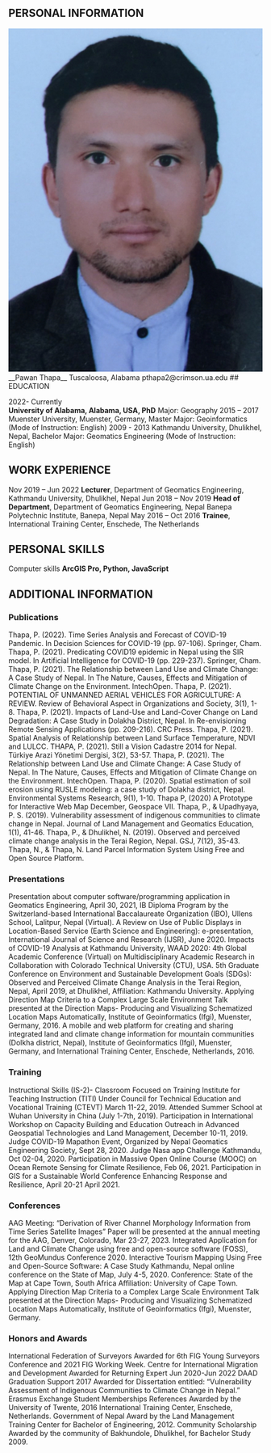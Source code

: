 
## PERSONAL INFORMATION
<img src = "./picture.jpg" style = "width = 10%">
__Pawan Thapa__
	  Tuscaloosa, Alabama   pthapa2@crimson.ua.edu
## EDUCATION 	  

2022- Currently  
	__University of Alabama, Alabama, USA, PhD__
Major: Geography
2015 – 2017	Muenster University, Muenster, Germany, Master 
Major: Geoinformatics (Mode of Instruction: English)
2009 - 2013      	Kathmandu University, Dhulikhel, Nepal, Bachelor
Major: Geomatics Engineering (Mode of Instruction: English)

## WORK EXPERIENCE	  

Nov 2019 – Jun 2022	__Lecturer__, Department of Geomatics Engineering, Kathmandu University, Dhulikhel, Nepal 
Jun 2018 – Nov 2019	__Head of Department__, Department of Geomatics Engineering, Nepal Banepa Polytechnic Institute, Banepa, Nepal
May 2016 – Oct 2016	__Trainee__, International Training Center, Enschede, The Netherlands

## PERSONAL SKILLS	  

Computer skills	   __ArcGIS Pro, Python, JavaScript__

## ADDITIONAL INFORMATION	 

### Publications

	 
Thapa, P. (2022). Time Series Analysis and Forecast of COVID-19 Pandemic. In Decision Sciences for COVID-19 (pp. 97-106). Springer, Cham.
	Thapa, P. (2021). Predicating COVID19 epidemic in Nepal using the SIR model. In Artificial Intelligence for COVID-19 (pp. 229-237). Springer, Cham.
	Thapa, P. (2021). The Relationship between Land Use and Climate Change: A Case Study of Nepal. In The Nature, Causes, Effects and Mitigation of Climate Change on the Environment. IntechOpen.
	Thapa, P. (2021). POTENTIAL OF UNMANNED AERIAL VEHICLES FOR AGRICULTURE: A REVIEW. Review of Behavioral Aspect in Organizations and Society, 3(1), 1-8.
	Thapa, P. (2021). Impacts of Land-Use and Land-Cover Change on Land Degradation: A Case Study in Dolakha District, Nepal. In Re-envisioning Remote Sensing Applications (pp. 209-216). CRC Press.
	Thapa, P. (2021). Spatial Analysis of Relationship between Land Surface Temperature, NDVI and LULCC.
	THAPA, P. (2021). Still a Vision Cadastre 2014 for Nepal. Türkiye Arazi Yönetimi Dergisi, 3(2), 53-57.
	Thapa, P. (2021). The Relationship between Land Use and Climate Change: A Case Study of Nepal. In The Nature, Causes, Effects and Mitigation of Climate Change on the Environment. IntechOpen.
	Thapa, P. (2020). Spatial estimation of soil erosion using RUSLE modeling: a case study of Dolakha district, Nepal. Environmental Systems Research, 9(1), 1-10.
	Thapa P, (2020) A Prototype for Interactive Web Map December, Geospace VII. 
	Thapa, P., & Upadhyaya, P. S. (2019). Vulnerability assessment of indigenous communities to climate change in Nepal. Journal of Land Management and Geomatics Education, 1(1), 41-46.
	Thapa, P., & Dhulikhel, N. (2019). Observed and perceived climate change analysis in the Terai Region, Nepal. GSJ, 7(12), 35-43.
	Thapa, N., & Thapa, N. Land Parcel Information System Using Free and Open Source Platform.

### Presentations	 
Presentation about computer software/programming application in Geomatics Engineering, April 30, 2021, IB Diploma Program by the Switzerland-based International Baccalaureate Organization (IBO), Ullens School, Lalitpur, Nepal (Virtual). 
	A Review on Use of Public Displays in Location-Based Service (Earth Science and Engineering): e-presentation, International Journal of Science and Research (IJSR), June 2020. 
	Impacts of COVID-19 Analysis at Kathmandu University, WAAD 2020: 4th Global Academic Conference (Virtual) on Multidisciplinary Academic Research in Collaboration with Colorado Technical University (CTU), USA. 
	5th Graduate Conference on Environment and Sustainable Development Goals (SDGs): Observed and Perceived Climate Change Analysis in the Terai Region, Nepal, April 2019, at Dhulikhel, Affiliation: Kathmandu University. 
	Applying Direction Map Criteria to a Complex Large Scale Environment Talk presented at the Direction Maps- Producing and Visualizing Schematized Location Maps Automatically, Institute of Geoinformatics (Ifgi), Muenster, Germany, 2016.
	A mobile and web platform for creating and sharing integrated land and climate change information for mountain communities (Dolkha district, Nepal), Institute of Geoinformatics (Ifgi), Muenster, Germany, and International Training Center, Enschede, Netherlands, 2016.

### Training
	 
Instructional Skills (IS-2)- Classroom Focused on Training Institute for Teaching Instruction (TITI) Under Council for Technical Education and Vocational Training (CTEVT) March 11-22, 2019.
	Attended Summer School at Wuhan University in China (July 1-7th, 2019). 
	Participation in International Workshop on Capacity Building and Education Outreach in Advanced Geospatial Technologies and Land Management, December 10-11, 2019. 
	Judge COVID-19 Mapathon Event, Organized by Nepal Geomatics Engineering Society, Sept 28, 2020. 
Judge Nasa app Challenge Kathmandu, Oct 02-04, 2020. 
	Participation in Massive Open Online Course (MOOC) on Ocean Remote Sensing for Climate Resilience, Feb 06, 2021. 
	Participation in GIS for a Sustainable World Conference Enhancing Response and Resilience, April 20-21 April 2021.

### Conferences 	 
AAG Meeting: “Derivation of River Channel Morphology Information from Time Series Satellite Images” Paper will be presented at the annual meeting for the AAG, Denver, Colorado, Mar 23-27, 2023.
	Integrated Application for Land and Climate Change using free and open-source software (FOSS), 12th GeoMundus Conference 2020. 
	Interactive Tourism Mapping Using Free and Open-Source Software: A Case Study Kathmandu, Nepal online conference on the State of Map, July 4-5, 2020. Conference: State of the Map at Cape Town, South Africa Affiliation: University of Cape Town. 
	Applying Direction Map Criteria to a Complex Large Scale Environment Talk presented at the Direction Maps- Producing and Visualizing Schematized Location Maps Automatically, Institute of Geoinformatics (Ifgi), Muenster, Germany. 

### Honors and Awards	 
International Federation of Surveyors Awarded for 6th FIG Young Surveyors Conference and 2021 FIG Working Week. 
	Centre for International Migration and Development Awarded for Returning Expert Jun 2020-Jun 2022
	DAAD Graduation Support 2017 Awarded for Dissertation entitled: “Vulnerability Assessment of Indigenous Communities to Climate Change in Nepal.” 
	Erasmus Exchange Student Memberships References 
Awarded by the University of Twente, 2016 International Training Center, Enschede, Netherlands.
	Government of Nepal Award by the Land Management Training Center for Bachelor of Engineering, 2012.
	Community Scholarship Awarded by the community of Bakhundole, Dhulikhel, for Bachelor Study 2009.

